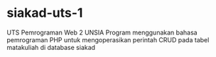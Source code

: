 # siakad-uts-1
UTS Pemrograman Web 2 UNSIA
Program menggunakan bahasa pemrograman PHP untuk mengoperasikan perintah CRUD pada tabel matakuliah di database siakad
